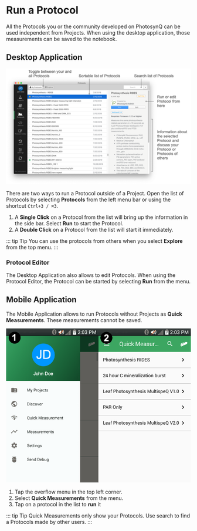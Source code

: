 # Run a Protocol

All the Protocols you or the community developed on PhotosynQ can be used independent from Projects. When using the desktop application, those measurements can be saved to the notebook.

## Desktop Application

![Run a Protocol from the list or the Sidebar](./images/protocols-list.png)

There are two ways to run a Protocol outside of a Project. Open the list of Protocols by selecting **Protocols** from the left menu bar or using the shortcut `Ctrl+3 / ⌘3`.

1. A **Single Click** on a Protocol from the list will bring up the information in the side bar. Select **Run** to start the Protocol.
2. A **Double Click** on a Protocol from the list will start it immediately.

::: tip Tip
You can use the protocols from others when you select **Explore** from the top menu.
:::

### Protocol Editor

The Desktop Application also allows to edit Protocols. When using the Protocol Editor, the Protocol can be started by selecting **<i class="fa fa-play"></i> Run** from the menu.

## Mobile Application

The Mobile Application allows to run Protocols without Projects as **Quick Measurements**. These measurements cannot be saved.

![Run a Protocol as a Quick Measurement](./images/android-quick-measurements.png)

1. Tap the <i class="fa fa-bars"></i> overflow menu in the top left corner.
2. Select **Quick Measurements** from the menu.
3. Tap on a protocol in the list to **run** it

::: tip Tip
Quick Measurements only show your Protocols. Use search to find a Protocols made by other users.
:::
